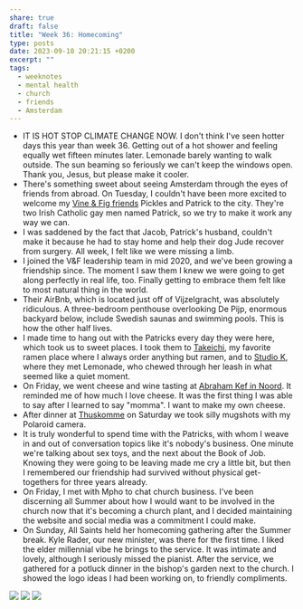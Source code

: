 ```yaml
---
share: true
draft: false
title: "Week 36: Homecoming"
type: posts
date: 2023-09-10 20:21:15 +0200
excerpt: ""
tags:
  - weeknotes
  - mental health
  - church
  - friends
  - Amsterdam
---
```


- IT IS HOT STOP CLIMATE CHANGE NOW. I don't think I've seen hotter days this year than week 36. Getting out of a hot shower and feeling equally wet fifteen minutes later. Lemonade barely wanting to walk outside. The sun beaming so feriously we can't keep the windows open. Thank you, Jesus, but please make it cooler.
- There's something sweet about seeing Amsterdam through the eyes of friends from abroad. On Tuesday, I couldn't have been more excited to welcome my [Vine & Fig friends](https://vineandfig.co/) Pickles and Patrick to the city. They're two Irish Catholic gay men named Patrick, so we try to make it work any way we can.
- I was saddened by the fact that Jacob, Patrick's husband, couldn't make it because he had to stay home and help their dog Jude recover from surgery. All week, I felt like we were missing a limb.
- I joined the V&F leadership team in mid 2020, and we've been growing a friendship since. The moment I saw them I knew we were going to get along perfectly in real life, too. Finally getting to embrace them felt like to most natural thing in the world.
- Their AirBnb, which is located just off of Vijzelgracht, was absolutely ridiculous. A three-bedroom penthouse overlooking De Pijp, enormous backyard below, include Swedish saunas and swimming pools. This is how the other half lives.
- I made time to hang out with the Patricks every day they were here, which took us to sweet places. I took them to [Takeichi](https://takeichi-ramen.eu/), my favorite ramen place where I always order anything but ramen, and to [Studio K](https://studio-k.nu/), where they met Lemonade, who chewed through her leash in what seemed like a quiet moment.
- On Friday, we went cheese and wine tasting at [Abraham Kef in Noord](https://abrahamkef.nl/vestigingen/proeflokaal/). It reminded me of how much I love cheese. It was the first thing I was able to say after I learned to say "momma". I want to make my own cheese.
- After dinner at [Thuskomme](https://thuskomme.nl/) on Saturday we took silly mugshots with my Polaroid camera.
- It is truly wonderful to spend time with the Patricks, with whom I weave in and out of conversation topics like it's nobody's business. One minute we're talking about sex toys, and the next about the Book of Job. Knowing they were going to be leaving made me cry a little bit, but then I remembered our friendship had survived without physical get-togethers for three years already.
- On Friday, I met with Mpho to chat church business. I've been discerning all Summer about how I would want to be involved in the church now that it's becoming a church plant, and I decided maintaining the website and social media was a commitment I could make. 
- On Sunday, All Saints held her homecoming gathering after the Summer break. Kyle Rader, our new minister, was there for the first time. I liked the elder millennial vibe he brings to the service. It was intimate and lovely, although I seriously missed the pianist. After the service, we gathered for a potluck dinner in the bishop's garden next to the church. I showed the logo ideas I had been working on, to friendly compliments.

![](https://res.cloudinary.com/dbi2zounq/image/upload/v1694936600/IMG_5896_clkzw4.jpg)
![](https://res.cloudinary.com/dbi2zounq/image/upload/v1694936602/FullSizeRender_2_mznjqq.jpg)
![](https://res.cloudinary.com/dbi2zounq/image/upload/v1694936600/FullSizeRender_fgwrwq.jpg)